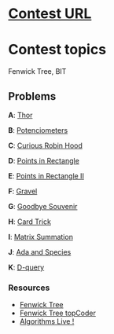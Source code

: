 # [Contest URL](https://vjudge.net/contest/298120#overview)

# Contest topics
Fenwick Tree, BIT

## Problems
**A**: [Thor](https://codeforces.com/problemset/problem/704/A)

**B**: [Potenciometers](https://uva.onlinejudge.org/index.php?option=com_onlinejudge&Itemid=8&category=24&page=show_problem&problem=3238)

**C**: [Curious Robin Hood](http://www.lightoj.com/volume_showproblem.php?problem=1112)

**D**: [Points in Rectangle](http://www.lightoj.com/volume_showproblem.php?problem=1266)

**E**: [Points in Rectangle II](http://www.lightoj.com/volume_showproblem.php?problem=1267)

**F**: [Gravel](https://www.codechef.com/problems/SPREAD)

**G**: [Goodbye Souvenir](https://codeforces.com/contest/849/problem/E)

**H**: [Card Trick](https://www.spoj.com/problems/CTRICK/)

**I**: [Matrix Summation](https://www.spoj.com/problems/MATSUM/)

**J**: [Ada and Species](https://www.spoj.com/problems/ADACABAA/)

**K**: [D-query](https://www.spoj.com/problems/DQUERY/)

### Resources
- [Fenwick Tree](https://cp-algorithms.com/data_structures/fenwick.html)
- [Fenwick Tree topCoder](https://www.topcoder.com/community/competitive-programming/tutorials/binary-indexed-trees/)
- [Algorithms Live !](https://www.youtube.com/watch?v=kPaJfAUwViY&t=0s)
